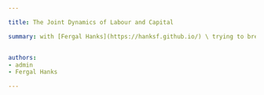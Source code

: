```yaml
---

title: The Joint Dynamics of Labour and Capital

summary: with [Fergal Hanks](https://hanksf.github.io/) \ trying to break line


authors:
- admin
- Fergal Hanks

---
```

